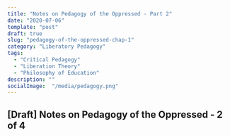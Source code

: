 ```yaml
---
title: "Notes on Pedagogy of the Oppressed - Part 2"
date: "2020-07-06"
template: "post"
draft: true
slug: "pedagogy-of-the-oppressed-chap-1"
category: "Liberatory Pedagogy"
tags:
  - "Critical Pedagogy"
  - "Liberation Theory" 
  - "Philosophy of Education"
description: ""
socialImage:  "/media/pedagogy.png"
---
```


## [Draft] Notes on Pedagogy of the Oppressed -  2 of 4 
